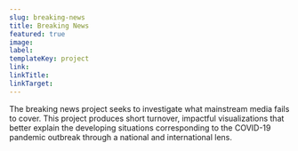```yaml
---
slug: breaking-news
title: Breaking News 
featured: true
image: 
label: 
templateKey: project
link:
linkTitle:
linkTarget:
---
```

The breaking news project seeks to investigate what mainstream media fails to cover. This project produces short turnover, impactful visualizations that better explain the developing situations corresponding to the COVID-19 pandemic outbreak through a national and international lens.